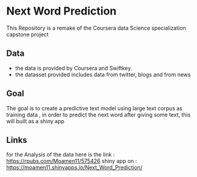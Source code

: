 # Next Word Prediction

  This Repository is a remake of the Coursera data Science specialization capstone project
  
## Data
  - the data is provided by Coursera and Swiftkey.
  - the datasset provided includes data from twitter, blogs and from news
  
## Goal
  The goal is to create a predictive text model using large text corpus as training data , in order to predict the next word 
  after giving some text,
  this will built as a shiny app
  
## Links
  for the Analysis of the data here is the link : https://rpubs.com/Moamen11/575426
  shiny app on : https://moamen11.shinyapps.io/Next_Word_Prediction/